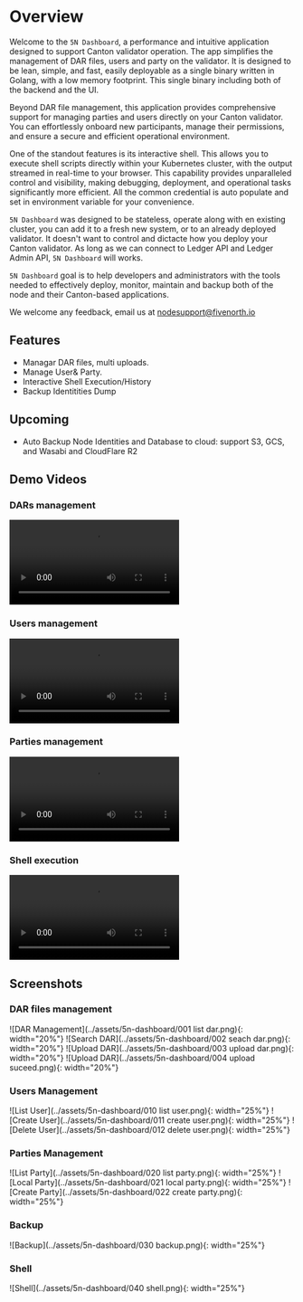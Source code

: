 # Overview

Welcome to the `5N Dashboard`, a performance and intuitive application designed to support Canton validator operation. The app simplifies the management of DAR files, users and party on the validator. It is designed to be lean, simple, and fast, easily deployable as a single binary written in Golang, with a low memory footprint. This single binary including both of the backend and the UI.

Beyond DAR file management, this application provides comprehensive support for managing parties and users directly on your Canton validator. You can effortlessly onboard new participants, manage their permissions, and ensure a secure and efficient operational environment.

One of the standout features is its interactive shell. This allows you to execute shell scripts directly within your Kubernetes cluster, with the output streamed in real-time to your browser. This capability provides unparalleled control and visibility, making debugging, deployment, and operational tasks significantly more efficient. All the common credential is auto populate and set in environment variable for your convenience.

`5N Dashboard` was designed to be stateless, operate along with en existing cluster, you can add it to a fresh new system, or to an already deployed validator. It doesn't want to control and dictacte how you deploy your Canton validator. As long as we can connect to Ledger API and Ledger Admin API, `5N Dashboard` will works.

`5N Dashboard` goal is to help developers and administrators with the tools needed to effectively deploy, monitor, maintain and backup both of the node and their Canton-based applications.

We welcome any feedback, email us at nodesupport@fivenorth.io

## Features

- Managar DAR files, multi uploads.
- Manage User&amp; Party.
- Interactive Shell Execution/History
- Backup Identitities Dump

## Upcoming 

- Auto Backup Node Identities and Database to cloud: support S3, GCS, and Wasabi and CloudFlare R2

## Demo Videos

### DARs management

<video controls>
  <source src="/assets/5n-dashboard/dar-management.mp4" type="video/mp4">
  Your browser does not support the video tag.
</video>

### Users management

<video controls>
  <source src="/assets/5n-dashboard/manage-user.mp4" type="video/mp4">
  Your browser does not support the video tag.
</video>

### Parties management

<video controls>
  <source src="/assets/5n-dashboard/manage-party.mp4" type="video/mp4">
  Your browser does not support the video tag.
</video>

### Shell execution

<video controls>
  <source src="/assets/5n-dashboard/run-shell.mp4" type="video/mp4">
  Your browser does not support the video tag.
</video>

## Screenshots

### DAR files management

![DAR Management](../assets/5n-dashboard/001 list dar.png){: width="20%"} ![Search DAR](../assets/5n-dashboard/002 seach dar.png){: width="20%"} ![Upload DAR](../assets/5n-dashboard/003 upload dar.png){: width="20%"} ![Upload DAR](../assets/5n-dashboard/004 upload suceed.png){: width="20%"}

### Users Management
![List User](../assets/5n-dashboard/010 list user.png){: width="25%"} ![Create User](../assets/5n-dashboard/011 create user.png){: width="25%"} ![Delete User](../assets/5n-dashboard/012 delete user.png){: width="25%"}


### Parties Management

![List Party](../assets/5n-dashboard/020 list party.png){: width="25%"} ![Local Party](../assets/5n-dashboard/021 local party.png){: width="25%"} ![Create Party](../assets/5n-dashboard/022 create party.png){: width="25%"} 

### Backup

![Backup](../assets/5n-dashboard/030 backup.png){: width="25%"}

### Shell

![Shell](../assets/5n-dashboard/040 shell.png){: width="25%"}


